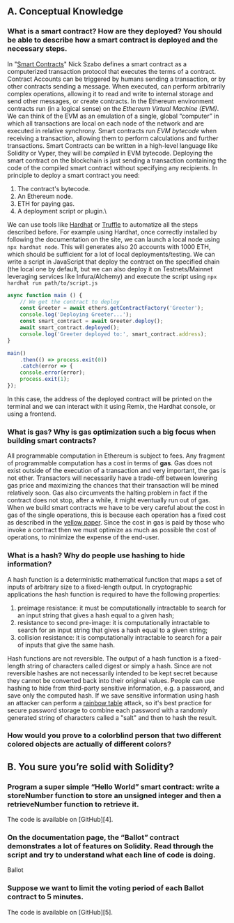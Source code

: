 ## A. Conceptual Knowledge

### What is a smart contract? How are they deployed? You should be able to describe how a smart contract is deployed and the necessary steps.

In "[Smart Contracts][1]" Nick Szabo defines a smart contract as a computerized transaction protocol that executes the terms of a contract. Contract Accounts can be triggered by humans sending a transaction, or by other contracts sending a message. When executed, can perform arbitrarily complex operations, allowing it to read and write to internal storage and send other messages, or create contracts. In the Ethereum environment contracts run (in a logical sense) on the *Ethereum Virtual Machine (EVM)*. We can think of the EVM as an emulation of a single, global “computer” in which all transactions are local on each node of the network and are executed in relative synchrony. Smart contracts run *EVM bytecode* when receiving a transaction, allowing them to perform calculations and further transactions. Smart Contracts can be written in a high-level language like Solidity or Vyper, they will be *compiled* in EVM bytecode. Deploying the smart contract on the blockchain is just sending a transaction containing the code of the compiled smart contract without specifying any recipients. In principle to deploy a smart contract you need:
1. The contract's bytecode.
2. An Ethereum node.
3. ETH for paying gas.
4. A deployment script or plugin.\

We can use tools like [Hardhat](https://hardhat.org) or [Truffle](https://trufflesuite.com) to automatize all the steps described before. For example using Hardhat, once correctly installed by following the documentation on the site, we can launch a local node using `npx hardhat node`. This will generates also 20 accounts with 1000 ETH, which should be sufficient for a lot of local deployments/testing. We can write a script in JavaScript that deploy the contract on the specified chain (the local one by default, but we can also deploy it on Testnets/Mainnet leveraging services like Infura/Alchemy) and execute the script using `npx hardhat run path/to/script.js`

```javascript
async function main () {
    // We get the contract to deploy
    const Greeter = await ethers.getContractFactory('Greeter');
    console.log('Deploying Greeter...');
    const smart_contract = await Greeter.deploy();
    await smart_contract.deployed();
    console.log('Greeter deployed to:', smart_contract.address);
}

main()
    .then(() => process.exit(0))
    .catch(error => {
    console.error(error);
    process.exit(1);
});
```

In this case, the address of the deployed contract will be printed on the terminal and we can interact with it using Remix, the Hardhat console, or using a frontend.

### What is gas? Why is gas optimization such a big focus when building smart contracts?

All programmable computation in Ethereum is subject to fees. Any fragment of programmable computation has a cost in terms of **gas**. Gas does not exist outside of the execution of a transaction and very important, the gas is not ether. Transactors will necessarily have a trade-off between lowering gas price and maximizing the chances that their transaction will be mined relatively soon. Gas also circumvents the halting problem in fact if the contract does not stop, after a while, it might eventually run out of gas. When we build smart contracts we have to be very careful about the cost in gas of the single operations, this is because each operation has a fixed cost as described in the [yellow paper][2]. Since the cost in gas is paid by those who invoke a contract then we must optimize as much as possible the cost of operations, to minimize the expense of the end-user. 

### What is a hash? Why do people use hashing to hide information?
A hash function is a deterministic mathematical function that maps a set of inputs of arbitrary size to a fixed-length output.
In cryptographic applications the hash function is required to have the following properties:
1. preimage resistance: it must be computationally intractable to search for an input string that gives a hash equal to a given hash;
2. resistance to second pre-image: it is computationally intractable to search for an input string that gives a hash equal to a given string;
3. collision resistance: it is computationally intractable to search for a pair of inputs that give the same hash.

Hash functions are not reversible. The output of a hash function is a fixed-length string of characters called digest or simply a hash. Since are not reversible hashes are not necessarily intended to be kept secret because they cannot be converted back into their original values. People can use hashing to hide from third-party sensitive information, e.g. a password, and save only the computed hash. If we save sensitive information using hash an attacker can perform a [rainbow table][3] attack, so it's best practice for secure password storage to combine each password with a randomly generated string of characters called a "salt" and then to hash the result.

### How would you prove to a colorblind person that two different colored objects are actually of different colors?

## B. You sure you’re solid with Solidity?

### Program a super simple “Hello World” smart contract: write a storeNumber function to store an unsigned integer and then a retrieveNumber function to retrieve it.

The code is available on [GitHub][4].

### On the documentation page, the “Ballot” contract demonstrates a lot of features on Solidity. Read through the script and try to understand what each line of code is doing.

Ballot


### Suppose we want to limit the voting period of each Ballot contract to 5 minutes. 

The code is available on [GitHub][5].


[1]: https://www.fon.hum.uva.nl/rob/Courses/InformationInSpeech/CDROM/Literature/LOTwinterschool2006/szabo.best.vwh.net/smart.contracts.html "Smart Contracts"
[2]: https://ethereum.github.io/yellowpaper/paper.pdf "Yellow Paper"
[3]: https://en.wikipedia.org/wiki/Rainbow_table "Rainbow Table"